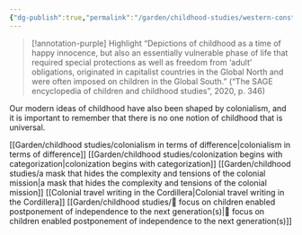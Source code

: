 ```yaml
---
{"dg-publish":true,"permalink":"/garden/childhood-studies/western-constructions-about-childhood-have-come-to-dominate-the-world/","created":"2024-05-01T22:01:51.436+08:00","updated":"2024-07-31T16:24:20.244+08:00"}
---
```


> [!annotation-purple] Highlight
>“Depictions of childhood as a time of happy innocence, but also an essentially vulnerable phase of life that required special protections as well as freedom from ‘adult’ obligations, originated in capitalist countries in the Global North and were often imposed on children in the Global South.” (“The SAGE encyclopedia of children and childhood studies”, 2020, p. 346)

Our modern ideas of childhood have also been shaped by colonialism, and it is important to remember that there is no one notion of childhood that is universal. 

[[Garden/childhood studies/colonialism in terms of difference\|colonialism in terms of difference]]
[[Garden/childhood studies/colonization begins with categorization\|colonization begins with categorization]]
[[Garden/childhood studies/a mask that hides the complexity and tensions of the colonial mission\|a mask that hides the complexity and tensions of the colonial mission]]
[[Colonial travel writing in the Cordillera\|Colonial travel writing in the Cordillera]]
[[Garden/childhood studies/🌱 focus on children enabled postponement of independence to the next generation(s)\|🌱 focus on children enabled postponement of independence to the next generation(s)]]
